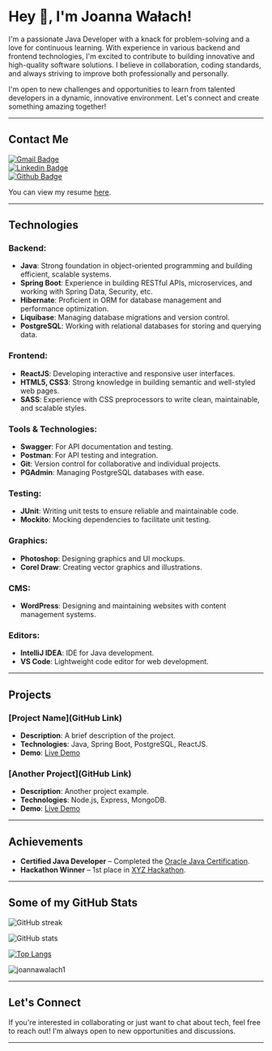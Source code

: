 # Hey 👋, I'm Joanna Wałach!

I'm a passionate Java Developer with a knack for problem-solving and a love for continuous learning. With experience in various backend and frontend technologies, I'm excited to contribute to building innovative and high-quality software solutions. I believe in collaboration, coding standards, and always striving to improve both professionally and personally.

I'm open to new challenges and opportunities to learn from talented developers in a dynamic, innovative environment. Let's connect and create something amazing together!

---

## Contact Me

[![Gmail Badge](https://img.shields.io/badge/-joanna.walach@op.pl-c14438?style=flat&logo=Gmail&logoColor=white&link=mailto:joanna.walach@op.pl)](mailto:joanna.walach@op.pl)  
[![Linkedin Badge](https://img.shields.io/badge/-https://www.linkedin.com/in/joannawalach/-0072b1?style=flat&logo=Linkedin&logoColor=white&link=https://www.linkedin.com/in/joannawalach/)](https://www.linkedin.com/in/joannawalach/)  
[![Github Badge](https://img.shields.io/badge/-joannawalach1-grey?style=flat&logo=github&logoColor=white&link=https://github.com/joannawalach1/)](https://www.github.com/joannawalach1/)

You can view my resume [here](https://link_to_resume.com).

---

## Technologies

### Backend:
- **Java**: Strong foundation in object-oriented programming and building efficient, scalable systems.
- **Spring Boot**: Experience in building RESTful APIs, microservices, and working with Spring Data, Security, etc.
- **Hibernate**: Proficient in ORM for database management and performance optimization.
- **Liquibase**: Managing database migrations and version control.
- **PostgreSQL**: Working with relational databases for storing and querying data.
  
### Frontend:
- **ReactJS**: Developing interactive and responsive user interfaces.
- **HTML5, CSS3**: Strong knowledge in building semantic and well-styled web pages.
- **SASS**: Experience with CSS preprocessors to write clean, maintainable, and scalable styles.

### Tools & Technologies:
- **Swagger**: For API documentation and testing.
- **Postman**: For API testing and integration.
- **Git**: Version control for collaborative and individual projects.
- **PGAdmin**: Managing PostgreSQL databases with ease.

### Testing:
- **JUnit**: Writing unit tests to ensure reliable and maintainable code.
- **Mockito**: Mocking dependencies to facilitate unit testing.

### Graphics:
- **Photoshop**: Designing graphics and UI mockups.
- **Corel Draw**: Creating vector graphics and illustrations.

### CMS:
- **WordPress**: Designing and maintaining websites with content management systems.

### Editors:
- **IntelliJ IDEA**: IDE for Java development.
- **VS Code**: Lightweight code editor for web development.

---

## Projects

### [Project Name](GitHub Link)
- **Description**: A brief description of the project.
- **Technologies**: Java, Spring Boot, PostgreSQL, ReactJS.
- **Demo**: [Live Demo](https://example.com)

### [Another Project](GitHub Link)
- **Description**: Another project example.
- **Technologies**: Node.js, Express, MongoDB.
- **Demo**: [Live Demo](https://example.com)

---

## Achievements
- **Certified Java Developer** – Completed the [Oracle Java Certification](https://www.oracle.com).
- **Hackathon Winner** – 1st place in [XYZ Hackathon](https://hackathon.com).

---

## Some of my GitHub Stats

![GitHub streak](https://github-readme-streak-stats.herokuapp.com/?user=joannawalach1&theme=dark)

![GitHub stats](https://github-readme-stats.vercel.app/api?username=joannawalach1&show_icons=true&include_all_commits=true)

[![Top Langs](https://github-readme-stats.vercel.app/api/top-langs/?username=joannawalach1&layout=compact)](https://github.com/joannawalach1/github-readme-stats)

<p align=left> <img src=https://komarev.com/ghpvc/?username=joannawalach1 alt=joannawalach1 /> </p>

---

## Let's Connect

If you're interested in collaborating or just want to chat about tech, feel free to reach out! I'm always open to new opportunities and discussions.

---

<!---
joannawalach1/joannawalach1 is a ✨ special ✨ repository because its `README.md` (this file) appears on your GitHub profile.
You can click the Preview link to take a look at your changes.
--->

